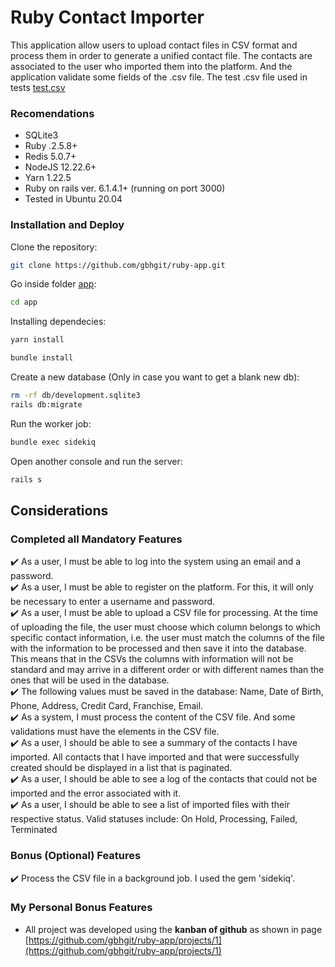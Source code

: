 # Ruby Contact Importer
This application allow users to upload contact files in CSV format and process them in order
to generate a unified contact file. The contacts are associated to the user who imported
them into the platform. And the application validate some fields of the .csv file. The test .csv file used in tests [test.csv](https://github.com/gbhgit/ruby-app/blob/Documentation/15/test.csv) 

### Recomendations
  - SQLite3
  - Ruby .2.5.8+ 
  - Redis 5.0.7+
  - NodeJS 12.22.6+
  - Yarn 1.22.5
  - Ruby on rails ver. 6.1.4.1+ (running on port 3000)
  - Tested in Ubuntu 20.04

### Installation and Deploy
Clone the repository:
``` sh
git clone https://github.com/gbhgit/ruby-app.git
```

Go inside folder [app](https://github.com/gbhgit/ruby-app/tree/Documentation/15/app):
``` sh
cd app
```

Installing dependecies:
``` sh
yarn install
```
``` sh
bundle install
```

Create a new database (Only in case you want to get a blank new db):
``` sh
rm -rf db/development.sqlite3
rails db:migrate
```

Run the worker job:
``` sh
bundle exec sidekiq
```

Open another console and run the server:
``` sh
rails s
```
		
## Considerations
### Completed all Mandatory Features
:heavy_check_mark: As a user, I must be able to log into the system using an email and a password. \
:heavy_check_mark: As a user, I must be able to register on the platform. For this, it will only be necessary to enter a username and password. \
:heavy_check_mark: As a user, I must be able to upload a CSV file for processing. At the time of uploading the file, the user must choose which column belongs to which specific contact information, i.e. the user must match the columns of the file with the information to be processed and then save it into the database. This means that in the CSVs the columns with information will not be standard and may arrive in a different order or with different names than the ones that will be used in the database. \
:heavy_check_mark: The following values must be saved in the database: Name, Date of Birth, Phone, Address, Credit Card, Franchise, Email. \
:heavy_check_mark: As a system, I must process the content of the CSV file. And some validations must have the elements in the CSV file. \
:heavy_check_mark: As a user, I should be able to see a summary of the contacts I have imported. All
contacts that I have imported and that were successfully created should be displayed in a list that is paginated. \
:heavy_check_mark: As a user, I should be able to see a log of the contacts that could not be imported and the error associated with it. \
:heavy_check_mark: As a user, I should be able to see a list of imported files with their respective status. Valid statuses include: On Hold, Processing, Failed, Terminated

### Bonus (Optional) Features
:heavy_check_mark: Process the CSV file in a background job. I used the gem 'sidekiq'.

### My Personal Bonus Features
+ All project was developed using the **kanban of github** as shown in page [https://github.com/gbhgit/ruby-app/projects/1](https://github.com/gbhgit/ruby-app/projects/1)
